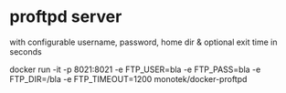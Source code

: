 # proftpd server

with configurable username, password, home dir & optional exit time in seconds

docker run -it -p 8021:8021 -e FTP_USER=bla -e FTP_PASS=bla -e FTP_DIR=/bla -e FTP_TIMEOUT=1200 monotek/docker-proftpd
